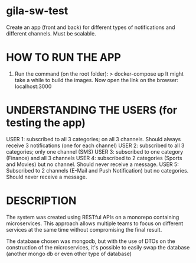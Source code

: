 # gila-sw-test

Create an app (front and back) for different types of notifications and different channels. Must be scalable.

# HOW TO RUN THE APP

1. Run the command (on the root folder): > docker-compose up
   It might take a while to build the images.
   Now open the link on the browser: localhost:3000

# UNDERSTANDING THE USERS (for testing the app)

USER 1: subscribed to all 3 categories; on all 3 channels. Should always receive 3 notifications (one for each channel)
USER 2: subscribed to all 3 categories; only one channel (SMS)
USER 3: subscribed to one category (Finance) and all 3 channels
USER 4: subscribed to 2 categories (Sports and Movies) but no channel. Should never receive a message.
USER 5: Subscribed to 2 channels (E-Mail and Push Notification) but no categories. Should never receive a message.

# DESCRIPTION

The system was created using RESTful APIs on a monorepo containing microservices. This approach allows multiple teams to focus on different services at the same time without compromising the final result.

The database chosen was mongodb, but with the use of DTOs on the construction of the microservices, it's possible to easily swap the database (another mongo db or even other type of database)
